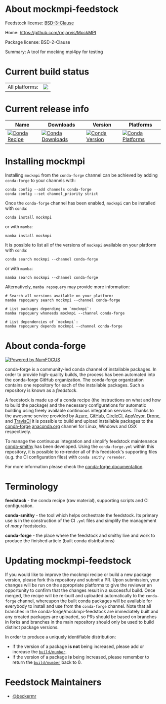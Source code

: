 About mockmpi-feedstock
=======================

Feedstock license: [BSD-3-Clause](https://github.com/conda-forge/mockmpi-feedstock/blob/main/LICENSE.txt)

Home: https://github.com/rmjarvis/MockMPI

Package license: BSD-2-Clause

Summary: A tool for mocking mpi4py for testing

Current build status
====================


<table><tr><td>All platforms:</td>
    <td>
      <a href="https://dev.azure.com/conda-forge/feedstock-builds/_build/latest?definitionId=18950&branchName=main">
        <img src="https://dev.azure.com/conda-forge/feedstock-builds/_apis/build/status/mockmpi-feedstock?branchName=main">
      </a>
    </td>
  </tr>
</table>

Current release info
====================

| Name | Downloads | Version | Platforms |
| --- | --- | --- | --- |
| [![Conda Recipe](https://img.shields.io/badge/recipe-mockmpi-green.svg)](https://anaconda.org/conda-forge/mockmpi) | [![Conda Downloads](https://img.shields.io/conda/dn/conda-forge/mockmpi.svg)](https://anaconda.org/conda-forge/mockmpi) | [![Conda Version](https://img.shields.io/conda/vn/conda-forge/mockmpi.svg)](https://anaconda.org/conda-forge/mockmpi) | [![Conda Platforms](https://img.shields.io/conda/pn/conda-forge/mockmpi.svg)](https://anaconda.org/conda-forge/mockmpi) |

Installing mockmpi
==================

Installing `mockmpi` from the `conda-forge` channel can be achieved by adding `conda-forge` to your channels with:

```
conda config --add channels conda-forge
conda config --set channel_priority strict
```

Once the `conda-forge` channel has been enabled, `mockmpi` can be installed with `conda`:

```
conda install mockmpi
```

or with `mamba`:

```
mamba install mockmpi
```

It is possible to list all of the versions of `mockmpi` available on your platform with `conda`:

```
conda search mockmpi --channel conda-forge
```

or with `mamba`:

```
mamba search mockmpi --channel conda-forge
```

Alternatively, `mamba repoquery` may provide more information:

```
# Search all versions available on your platform:
mamba repoquery search mockmpi --channel conda-forge

# List packages depending on `mockmpi`:
mamba repoquery whoneeds mockmpi --channel conda-forge

# List dependencies of `mockmpi`:
mamba repoquery depends mockmpi --channel conda-forge
```


About conda-forge
=================

[![Powered by
NumFOCUS](https://img.shields.io/badge/powered%20by-NumFOCUS-orange.svg?style=flat&colorA=E1523D&colorB=007D8A)](https://numfocus.org)

conda-forge is a community-led conda channel of installable packages.
In order to provide high-quality builds, the process has been automated into the
conda-forge GitHub organization. The conda-forge organization contains one repository
for each of the installable packages. Such a repository is known as a *feedstock*.

A feedstock is made up of a conda recipe (the instructions on what and how to build
the package) and the necessary configurations for automatic building using freely
available continuous integration services. Thanks to the awesome service provided by
[Azure](https://azure.microsoft.com/en-us/services/devops/), [GitHub](https://github.com/),
[CircleCI](https://circleci.com/), [AppVeyor](https://www.appveyor.com/),
[Drone](https://cloud.drone.io/welcome), and [TravisCI](https://travis-ci.com/)
it is possible to build and upload installable packages to the
[conda-forge](https://anaconda.org/conda-forge) [anaconda.org](https://anaconda.org/)
channel for Linux, Windows and OSX respectively.

To manage the continuous integration and simplify feedstock maintenance
[conda-smithy](https://github.com/conda-forge/conda-smithy) has been developed.
Using the ``conda-forge.yml`` within this repository, it is possible to re-render all of
this feedstock's supporting files (e.g. the CI configuration files) with ``conda smithy rerender``.

For more information please check the [conda-forge documentation](https://conda-forge.org/docs/).

Terminology
===========

**feedstock** - the conda recipe (raw material), supporting scripts and CI configuration.

**conda-smithy** - the tool which helps orchestrate the feedstock.
                   Its primary use is in the construction of the CI ``.yml`` files
                   and simplify the management of *many* feedstocks.

**conda-forge** - the place where the feedstock and smithy live and work to
                  produce the finished article (built conda distributions)


Updating mockmpi-feedstock
==========================

If you would like to improve the mockmpi recipe or build a new
package version, please fork this repository and submit a PR. Upon submission,
your changes will be run on the appropriate platforms to give the reviewer an
opportunity to confirm that the changes result in a successful build. Once
merged, the recipe will be re-built and uploaded automatically to the
`conda-forge` channel, whereupon the built conda packages will be available for
everybody to install and use from the `conda-forge` channel.
Note that all branches in the conda-forge/mockmpi-feedstock are
immediately built and any created packages are uploaded, so PRs should be based
on branches in forks and branches in the main repository should only be used to
build distinct package versions.

In order to produce a uniquely identifiable distribution:
 * If the version of a package **is not** being increased, please add or increase
   the [``build/number``](https://docs.conda.io/projects/conda-build/en/latest/resources/define-metadata.html#build-number-and-string).
 * If the version of a package **is** being increased, please remember to return
   the [``build/number``](https://docs.conda.io/projects/conda-build/en/latest/resources/define-metadata.html#build-number-and-string)
   back to 0.

Feedstock Maintainers
=====================

* [@beckermr](https://github.com/beckermr/)

